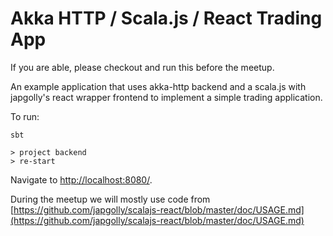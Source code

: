 # Akka HTTP / Scala.js / React Trading App

If you are able, please checkout and run this before the meetup. 

An example application that uses akka-http backend and a scala.js with japgolly's react wrapper frontend to implement a simple
trading application.

To run:

```
sbt

> project backend
> re-start
```

Navigate to [http://localhost:8080/](http://localhost:8080/).


During the meetup we will mostly use code from 
 [https://github.com/japgolly/scalajs-react/blob/master/doc/USAGE.md](https://github.com/japgolly/scalajs-react/blob/master/doc/USAGE.md)



